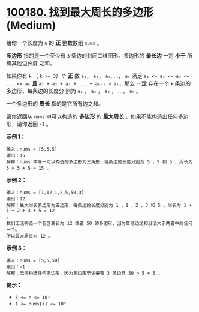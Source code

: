 # [100180. 找到最大周长的多边形][link] (Medium)

[link]: https://leetcode.cn/contest/biweekly-contest-120/problems/find-polygon-with-the-largest-perimeter/

给你一个长度为 `n` 的 **正** 整数数组 `nums` 。

**多边形** 指的是一个至少有 `3` 条边的封闭二维图形。多边形的 **最长边** 一定 **小于** 所有其他边长度
之和。

如果你有 `k` （ `k >= 3`）个 **正** 数 `a₁`， `a₂`， `a₃`, ...， `aₖ` 满足 `a₁ <= a₂ <= a₃ <= ... <=
aₖ` **且** `a₁ + a₂ + a₃ + ... + aₖ₋₁ > aₖ`，那么 **一定** 存在一个 `k` 条边的多边形，每条边的长度分
别为 `a₁` ， `a₂` ， `a₃` ， ...， `aₖ` 。

一个多边形的 **周长** 指的是它所有边之和。

请你返回从 `nums` 中可以构造的 **多边形** 的 **最大周长** 。如果不能构造出任何多边形，请你返回 `-1` 
。

**示例 1：**

```
输入：nums = [5,5,5]
输出：15
解释：nums 中唯一可以构造的多边形为三角形，每条边的长度分别为 5 ，5 和 5 ，周长为 5 + 5 + 5 = 15 。
```

**示例 2：**

```
输入：nums = [1,12,1,2,5,50,3]
输出：12
解释：最大周长多边形为五边形，每条边的长度分别为 1 ，1 ，2 ，3 和 5 ，周长为 1 + 1 + 2 + 3 + 5 = 12 
。
我们无法构造一个包含变长为 12 或者 50 的多边形，因为其他边之和没法大于两者中的任何一个。
所以最大周长为 12 。
```

**示例 3：**

```
输入：nums = [5,5,50]
输出：-1
解释：无法构造任何多边形，因为多边形至少要有 3 条边且 50 > 5 + 5 。
```

**提示：**

- `3 <= n <= 10⁵`
- `1 <= nums[i] <= 10⁹`

